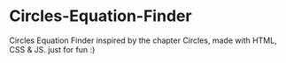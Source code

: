 # Circles-Equation-Finder
Circles Equation Finder inspired by the chapter Circles, made with HTML, CSS &amp; JS. just for fun :)
